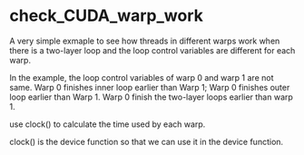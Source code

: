 # check_CUDA_warp_work
A very simple exmaple to see how threads in different warps work when there is a two-layer loop and the loop control variables are different for each warp.

In the example, the loop control variables of warp 0 and warp 1 are not same. 
Warp 0 finishes inner loop earlier than Warp 1; Warp 0 finishes outer loop earlier than Warp 1.
Warp 0 finish the two-layer loops earlier than warp 1. 

use clock() to calculate the time used by each warp.


clock() is the device function so that we can use it in the device function.
